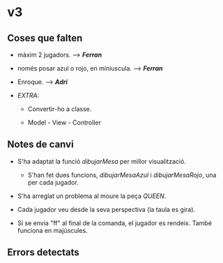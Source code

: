 # v3
## Coses que falten
- màxim 2 jugadors. --> ***Ferran***

- només posar azul o rojo, en miniuscula. --> ***Ferran***

- Enroque. --> ***Adri***

- *EXTRA:* 

    - Convertir-ho a classe.

    - Model - View - Controller

## Notes de canvi
- S'ha adaptat la funció *dibujarMesa* per millor visualització.

    - S'han fet dues funcions, *dibujarMesaAzul* i *dibujarMesaRojo*, una per cada jugador.

- S'ha arreglat un problema al moure la peça *QUEEN*.

- Cada jugador veu desde la seva perspectiva (la taula es gira).

- Si se envia "ff" al final de la comanda, el jugador es rendeix. També funciona en majúscules.

## Errors detectats

